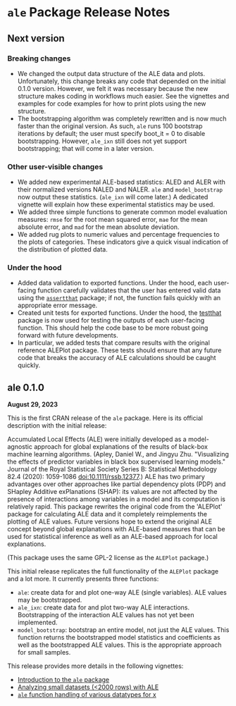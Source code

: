 # `ale` Package Release Notes

## Next version

### Breaking changes
-   We changed the output data structure of the ALE data and plots. Unfortunately, this change breaks any code that depended on the initial 0.1.0 version. However, we felt it was necessary because the new structure makes coding in workflows much easier. See the vignettes and examples for code examples for how to print plots using the new structure.
-   The bootstrapping algorithm was completely rewritten and is now much faster than the original version. As such, `ale` runs 100 bootstrap iterations by default; the user must specify boot_it = 0 to disable bootstrapping. However, `ale_ixn` still does not yet support bootstrapping; that will come in a later version.

### Other user-visible changes

-   We added new experimental ALE-based statistics: ALED and ALER with their normalized versions NALED and NALER. `ale` and `model_bootstrap` now output these statistics. (`ale_ixn` will come later.) A dedicated vignette will explain how these experimental statistics may be used.
-   We added three simple functions to generate common model evaluation measures: `rmse` for the root mean squared error, `mae` for the mean absolute error, and `mad` for the mean absolute deviation.
-   We added rug plots to numeric values and percentage frequencies to the plots of categories. These indicators give a quick visual indication of the distribution of plotted data.

### Under the hood

-   Added data validation to exported functions. Under the hood, each user-facing function carefully validates that the user has entered valid data using the [`assertthat`](https://github.com/hadley/assertthat "assertthat package") package; if not, the function fails quickly with an appropriate error message.
-   Created unit tests for exported functions. Under the hood, the [testthat](https://testthat.r-lib.org/ "testthat package") package is now used for testing the outputs of each user-facing function. This should help the code base to be more robust going forward with future developments.
-   In particular, we added tests that compare results with the original reference ALEPlot package. These tests should ensure that any future code that breaks the accuracy of ALE calculations should be caught quickly.


## ale 0.1.0

**August 29, 2023**

This is the first CRAN release of the `ale` package. Here is its official description with the initial release:

Accumulated Local Effects (ALE) were initially developed as a model-agnostic approach for global explanations of the results of black-box machine learning algorithms. (Apley, Daniel W., and Jingyu Zhu. "Visualizing the effects of predictor variables in black box supervised learning models." Journal of the Royal Statistical Society Series B: Statistical Methodology 82.4 (2020): 1059-1086 <doi:10.1111/rssb.12377>.) ALE has two primary advantages over other approaches like partial dependency plots (PDP) and SHapley Additive exPlanations (SHAP): its values are not affected by the presence of interactions among variables in a model and its computation is relatively rapid. This package rewrites the original code from the 'ALEPlot' package for calculating ALE data and it completely reimplements the plotting of ALE values. Future versions hope to extend the original ALE concept beyond global explanations with ALE-based measures that can be used for statistical inference as well as an ALE-based approach for local explanations.

(This package uses the same GPL-2 license as the `ALEPlot` package.)

This initial release replicates the full functionality of the `ALEPlot` package and a lot more. It currently presents three functions:

-   `ale`: create data for and plot one-way ALE (single variables). ALE values may be bootstrapped.
-   `ale_ixn`: create data for and plot two-way ALE interactions. Bootstrapping of the interaction ALE values has not yet been implemented.
-   `model_bootstrap`: bootstrap an entire model, not just the ALE values. This function returns the bootstrapped model statistics and coefficients as well as the bootstrapped ALE values. This is the appropriate approach for small samples.

This release provides more details in the following vignettes:

-   [Introduction to the `ale` package](vignettes/intro.Rmd "General introduction")
-   [Analyzing small datasets (\<2000 rows) with ALE](vignettes/small_datasets.Rmd "Analyzing small datasets")
-   [`ale` function handling of various datatypes for x](vignettes/x_datatypes.Rmd "various datatypes for x")
